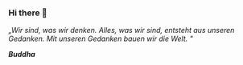 ### Hi there 👋

_„Wir sind, was wir denken. 
Alles, was wir sind, entsteht aus unseren Gedanken. 
Mit unseren Gedanken bauen wir die Welt. "_

_**Buddha**_
